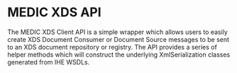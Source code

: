 # MEDIC XDS API

The MEDIC XDS Client API is a simple wrapper which allows users to easily create XDS Document Consumer or Document Source messages to be sent to an XDS document repository or registry. The API provides a series of helper methods which will construct the underlying XmlSerialization classes generated from IHE WSDLs.

